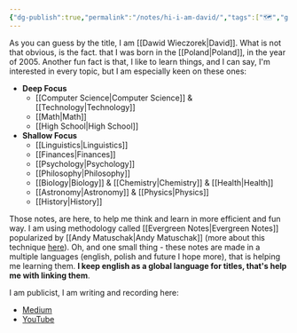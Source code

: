 ```yaml
---
{"dg-publish":true,"permalink":"/notes/hi-i-am-david/","tags":["🗺️","gardenEntry"]}
---
```


As you can guess by the title, I am [[Dawid Wieczorek\|David]]. What is not that obvious, is the fact. that I was born in the [[Poland\|Poland]], in the year of 2005. Another fun fact is that, I like to learn things, and I can say, I'm interested in every topic, but I am especially keen on these ones:
- **Deep Focus**
	- [[Computer Science\|Computer Science]] & [[Technology\|Technology]]
	- [[Math\|Math]]
	- [[High School\|High School]]
- **Shallow Focus**
	- [[Linguistics\|Linguistics]]
	- [[Finances\|Finances]]
	- [[Psychology\|Psychology]]
	- [[Philosophy\|Philosophy]]
	- [[Biology\|Biology]] & [[Chemistry\|Chemistry]] & [[Health\|Health]]
	- [[Astronomy\|Astronomy]] & [[Physics\|Physics]]
	- [[History\|History]]

Those notes, are here, to help me think and learn in more efficient and fun way. I am using methodology called [[Evergreen Notes\|Evergreen Notes]] popularized by [[Andy Matuschak\|Andy Matuschak]] (more about this technique [here](https://notes.andymatuschak.org/Evergreen_notes)). Oh, and one small thing - these notes are made in a multiple languages (english, polish and future I hope more), that is helping me learning them. **I keep english as a global language for titles, that's help me with linking them**.

I am publicist, I am writing and recording here:
- [Medium](https://medium.com/@davechoes)
- [YouTube](https://www.youtube.com/channel/UCwuo3zRwiVSb-fk2I-SlGog/featured)